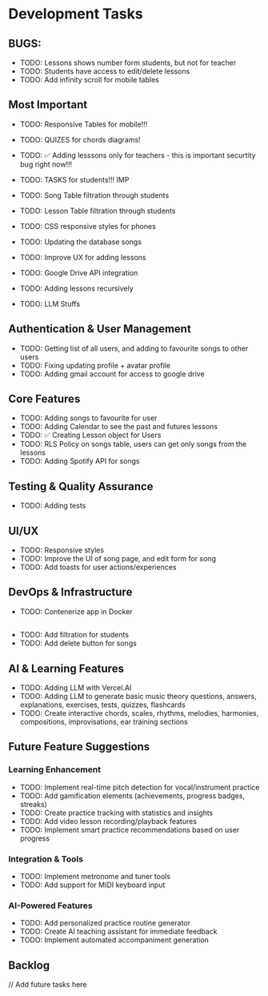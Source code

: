 # Development Tasks

## BUGS:

- TODO: Lessons shows number form students, but not for teacher
- TODO: Students have access to edit/delete lessons
- TODO: Add infinity scroll for mobile tables

## Most Important

- TODO: Responsive Tables for mobile!!!
- TODO: QUIZES for chords diagrams!
- TODO: ✅ Adding lesssons only for teachers - this is important securtity bug right now!!!

- TODO: TASKS for students!!! IMP

- TODO: Song Table filtration through students
- TODO: Lesson Table filtration through students
- TODO: CSS responsive styles for phones

- TODO: Updating the database songs

- TODO: Improve UX for adding lessons
- TODO: Google Drive API integration
- TODO: Adding lessons recursively

- TODO: LLM Stuffs

## Authentication & User Management

- TODO: Getting list of all users, and adding to favourite songs to other users
- TODO: Fixing updating profile + avatar profile
- TODO: Adding gmail account for access to google drive

## Core Features

- TODO: Adding songs to favourite for user
- TODO: Adding Calendar to see the past and futures lessons
- TODO: ✅ Creating Lesson object for Users
- TODO: RLS Policy on songs table, users can get only songs from the lessons
- TODO: Adding Spotify API for songs

## Testing & Quality Assurance

- TODO: Adding tests

## UI/UX

- TODO: Responsive styles
- TODO: Improve the UI of song page, and edit form for song
- TODO: Add toasts for user actions/experiences

## DevOps & Infrastructure

- TODO: Contenerize app in Docker

##

- TODO: Add filtration for students
- TODO: Add delete button for songs

## AI & Learning Features

- TODO: Adding LLM with Vercel.AI
- TODO: Adding LLM to generate basic music theory questions, answers, explanations, exercises, tests, quizzes, flashcards
- TODO: Create interactive chords, scales, rhythms, melodies, harmonies, compositions, improvisations, ear training sections

## Future Feature Suggestions

### Learning Enhancement

- TODO: Implement real-time pitch detection for vocal/instrument practice
- TODO: Add gamification elements (achievements, progress badges, streaks)
- TODO: Create practice tracking with statistics and insights
- TODO: Add video lesson recording/playback features
- TODO: Implement smart practice recommendations based on user progress

### Integration & Tools

- TODO: Implement metronome and tuner tools
- TODO: Add support for MIDI keyboard input

### AI-Powered Features

- TODO: Add personalized practice routine generator
- TODO: Create AI teaching assistant for immediate feedback
- TODO: Implement automated accompaniment generation

## Backlog

// Add future tasks here
